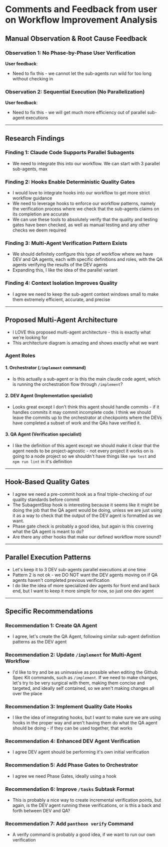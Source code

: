 # Comments and Feedback from user on Workflow Improvement Analysis

## Manual Observation & Root Cause Feedback

### Observation 1: No Phase-by-Phase User Verification

**User feedback**:
- Need to fix this - we cannot let the sub-agents run wild for too long without checking in

### Observation 2: Sequential Execution (No Parallelization)

**User feedback**:
- Need to fix this - we will get much more efficiency out of parallel sub-agent executions

---

## Research Findings

### Finding 1: Claude Code Supports Parallel Subagents

- We need to integrate this into our workflow. We can start with 3 parallel sub-agents, max

### Finding 2: Hooks Enable Deterministic Quality Gates

- I would love to integrate hooks into our workflow to get more strict workflow guidance
- We need to leverage hooks to enforce our workflow patterns, namely the verification process where we check that the sub-agents claims on its completion are accurate
- We can use these tools to absolutely verify that the quality and testing gates have been checked, as well as manual testing and any other checks we deem required

### Finding 3: Multi-Agent Verification Pattern Exists

- We should definitely configure this type of workflow where we have DEV and QA agents, each with specific definitions and roles, with the QA agents verifying the results of the DEV agents
- Expanding this, I like the idea of the parallel variant

### Finding 4: Context Isolation Improves Quality

- I agree we need to keep the sub-agent context windows small to make them extremely efficient, accurate, and precise

---

## Proposed Multi-Agent Architecture

- I LOVE this proposed multi-agent architecture - this is exactly what we're looking for
- This architecture diagram is amazing and shows exactly what we want

### Agent Roles

#### 1. **Orchestrator** (`/implement` command)

- Is this actually a sub-agent or is this the main claude code agent, which is running the orchestration flow through `/implement`?

#### 2. **DEV Agent** (Implementation specialist)

- Looks great except I don't think this agent should handle commits - if it handles commits it may commit incomplete code. I think we should leave the commits up to the orchestrator at checkpoints where the DEVs have completed a subset of work and the QAs have verified it.

#### 3. **QA Agent** (Verification specialist)

- I like the definition of this agent except we should make it clear that the agent needs to be project-agnostic - not every project it works on is going to a node project so we shouldn't have things like `npm test` and `npm run lint` in it's definition

---

## Hook-Based Quality Gates

- I agree we need a pre-commit hook as a final triple-checking of our quality standards before commit
- The SubagentStop hook is interesting because it seems like it might be doing the job that the QA agent would be doing, unless we are just using it as a way to check that the output of the DEV agent is formatted as we want.
- Phase gate check is probably a good idea, but again is this covering what the QA agent is meant to do?
- Are there any other hooks that make our defined workflow more sound?

---

## Parallel Execution Patterns

- Let's keep it to 3 DEV sub-agents parallel executions at one time
- Pattern 2 is not ok - we DO NOT want the DEV agents moving on if QA agents haven't completed previous verification
- I do like the idea of more specialized dev agents for front end and back end, but I want to keep it more simple for now, so just one dev agent

---

## Specific Recommendations

### Recommendation 1: Create QA Agent

- I agree, let's create the QA Agent, following similar sub-agent definition patterns as the DEV agent

### Recommendation 2: Update `/implement` for Multi-Agent Workflow

- I'd like to try and be as uninvasive as possible when editing the Github Spec Kit commands, such as `/implement`. If we need to make changes, let's try to be very surgical with them, making them concise and targeted, and ideally self contained, so we aren't making changes all over the place

### Recommendation 3: Implement Quality Gate Hooks

- I like the idea of integrating hooks, but I want to make sure we are using hooks in the proper way and aren't having them do what the QA agent should be doing - if they can be used together, that works

### Recommendation 4: Enhanced DEV Agent Verification

- I agree DEV agent should be performing it's own initial verification

### Recommendation 5: Add Phase Gates to Orchestrator

- I agree we need Phase Gates, ideally using a hook

### Recommendation 6: Improve `/tasks` Subtask Format

- This is probably a nice way to create incremental verification points, but again, is the DEV agent running these verifications, or is this a back and forth between DEV and QA?

### Recommendation 7: Add `pantheon verify` Command

- A verify command is probably a good idea, if we want to run our own verification




